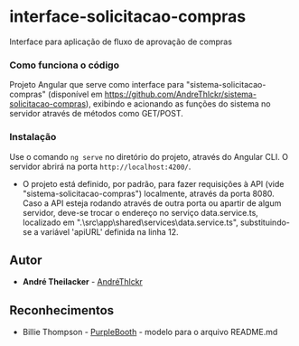 # interface-solicitacao-compras
Interface para aplicação de fluxo de aprovação de compras

### Como funciona o código

Projeto Angular que serve como interface para "sistema-solicitacao-compras" (disponível em https://github.com/AndreThlckr/sistema-solicitacao-compras), exibindo e acionando as funções do sistema no servidor através de métodos como GET/POST.

### Instalação
Use o comando `ng serve` no diretório do projeto, através do Angular CLI. O servidor abrirá na porta `http://localhost:4200/`.

* O projeto está definido, por padrão, para fazer requisições à API (vide "sistema-solicitacao-compras") localmente, através da porta 8080. Caso a API esteja rodando através de outra porta ou apartir de algum servidor, deve-se trocar o endereço no serviço data.service.ts, localizado em ".\src\app\shared\services\data.service.ts", substituindo-se a variável 'apiURL' definida na linha 12.

## Autor

* **André Theilacker** - [AndréThlckr](https://github.com/AndreThlckr)

## Reconhecimentos

* Billie Thompson - [PurpleBooth](https://github.com/PurpleBooth) - modelo para o arquivo README.md
